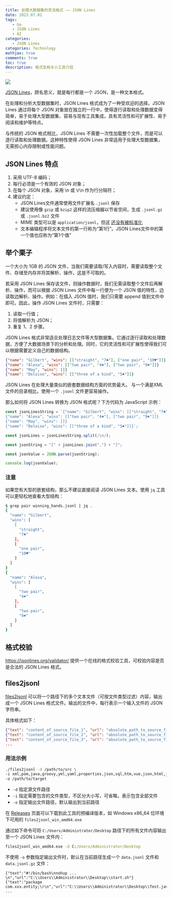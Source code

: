 ```yaml
---
title: 处理大数据集的灵活格式 —— JSON Lines
date: 2023.07.01
tags: 
   - Go
   - JSON Lines
   - AI
categories:
   - JSON Lines
categories: Technology   
mathjax: true 
comments: true
toc: true
description: 格式及相关小工具介绍
---
```

![](https://wyiyi.github.io/amber/contents/2023/json-lines.png)

[JSON Lines](https://jsonlines.org/)，顾名思义，就是每行都是一个 JSON，是一种文本格式。

在处理和分析大型数据集时，JSON Lines 格式成为了一种受欢迎的选择。JSON Lines 通过将每个 JSON 对象放在独立的一行中，使得逐行读取和处理数据变得简单，易于处理大型数据集、容易与现有工具集成，具有灵活性和可扩展性、易于阅读和维护等特点。

与传统的 JSON 格式相比，JSON Lines 不需要一次性加载整个文件，而是可以逐行读取和处理数据。这种特性使得 JSON Lines 非常适用于处理大型数据集，无需担心内存限制或性能问题。

## JSON Lines 特点

1. 采用 UTF-8 编码；
2. 每行必须是一个有效的 JSON 对象；
3. 在每个 JSON 对象，采用 \n 或 \r\n 作为行分隔符；
4. 建议约定：
   - JSON Lines文件通常使用文件扩展名 `.jsonl` 保存
   - 建议使用像 `gzip` 或 `bzip2` 这样的流压缩器以节省空间，生成 `.jsonl.gz` 或 `.jsonl.bz2` 文件
   - MIME 类型可以是 `application/jsonl`，但这 [还没有被标准化](https://github.com/wardi/jsonlines/issues/19)
   - 文本编辑程序将文本文件的第一行称为“第1行”。JSON Lines文件中的第一个值也应称为“第1个值”

## 举个栗子

一个大小为 1GB 的 JSON 文件，当我们需要读取/写入内容时，需要读取整个文件、存储至内存并将其解析、操作，这是不可取的。

若采用 JSON Lines 保存该文件，则操作数据时，我们无需读取整个文件后再解析、操作，而可以根据 JSON Lines 文件中每一行便为一个 JSON 值的特性，边读取边解析、操作。例如：在插入 JSON 值时，我们只需要 append 值到文件中即可。因此，操作 JSON Lines 文件时，只需要：

1. 读取一行值；
2. 将值解析为 JSON；
3. 重复 1、2 步骤。

JSON Lines 格式非常适合处理日志文件等大型数据集。它通过逐行读取和处理数据，方便了大数据场景下的分析和处理。同时，它的灵活性和可扩展性使得我们可以根据需要定义自己的数据结构。

```json lines
{"name": "Gilbert", "wins": [["straight", "7♣"], ["one pair", "10♥"]]}
{"name": "Alexa", "wins": [["two pair", "4♠"], ["two pair", "9♠"]]}
{"name": "May", "wins": []}
{"name": "Deloise", "wins": [["three of a kind", "5♣"]]}
```

JSON Lines 在处理大量类似的嵌套数据结构方面的优势最大。
与一个满是XML文件的目录相比，使用一个 `.jsonl` 文件更容易操作。

那么如何将 JSON Lines 转换为 JSON 格式呢？下方代码为 JavaScript 示例：

```js
const jsonLinesString = `{"name": "Gilbert", "wins": [["straight", "7♣"], ["one pair", "10♥"]]}
{"name": "Alexa", "wins": [["two pair", "4♠"], ["two pair", "9♠"]]}
{"name": "May", "wins": []}
{"name": "Deloise", "wins": [["three of a kind", "5♣"]]}`;

const jsonLines = jsonLinesString.split(/\n/);

const jsonString = "[" + jsonLines.join(",") + "]";

const jsonValue = JSON.parse(jsonString);

console.log(jsonValue);
```

### 注意

如果您有大型的嵌套结构，那么不建议直接阅读 JSON Lines 文本。使用 `jq` 工具可以更轻松地查看大型结构：

```bash
$ grep pair winning_hands.jsonl | jq .
{
  "name": "Gilbert", 
  "wins": [
    [
      "straight", 
      "7♣"
    ], 
    [
      "one pair", 
      "10♥"
    ]
  ]
}
{
  "name": "Alexa", 
  "wins": [
    [
      "two pair", 
      "4♠"
    ], 
    [
      "two pair", 
      "9♠"
    ]
  ]
}
```

## 格式校验

https://jsonlines.org/validator/ 提供一个在线的格式校验工具，可校验内容是否是合法的 JSON Lines 格式。

## files2jsonl

[files2jsonl](https://github.com/AlphaHinex/go-toolkit/tree/main/files2jsonl) 可以将一个路径下的多个文本文件（可按文件类型过滤）内容，输出成一个 JSON Lines 格式文件。输出的文件中，每行表示一个输入文件的 JSON 字符串。

具体格式如下：

```json lines
{"text": "content_of_source_file_1", "url": "absolute_path_to_source_file_1"}
{"text": "content_of_source_file_2", "url": "absolute_path_to_source_file_2"}
{"text": "content_of_source_file_3", "url": "absolute_path_to_source_file_3"}
...
```

### 用法示例

```bash
./files2jsonl -d /path/to/src \
-i xml,pom,java,groovy,yml,yaml,properties,json,sql,htm,vue,json,html,js,md,sh \
-o /path/to/target
```

- `-d` 指定源文件路径
- `-i` 指定需要包含的文件类型，不区分大小写，可省略，表示包含全部文件
- `-o` 指定输出文件路径，默认输出到当前路径

在 [Releases](https://github.com/AlphaHinex/go-toolkit/releases) 页面可以下载到此工具的预编译版本，如 Windows x86_64 位环境下可用的 `files2jsonl_win_amd64.exe`

通过如下命令可将 `C:/Users/Administrator/Desktop` 路径下的所有文件内容输出至一个 JSON Lines 文件内：

```cmd
files2jsonl_win_amd64.exe -d C:/Users/Administrator/Desktop
```

不使用 `-o` 参数指定输出文件时，默认在当前路径生成一个 `data.jsonl` 文件和 `data.jsonl.gz` 文件：

```data.jsonl
{"text":"#!/bin/bash\nnohup ... \n","url":"C:\\Users\\Administrator\\Desktop\\start.sh"}
{"text":"package com.xxx.entity;\r\n","url":"C:\\Users\\Administrator\\Desktop\\Test.java"}
...
```
